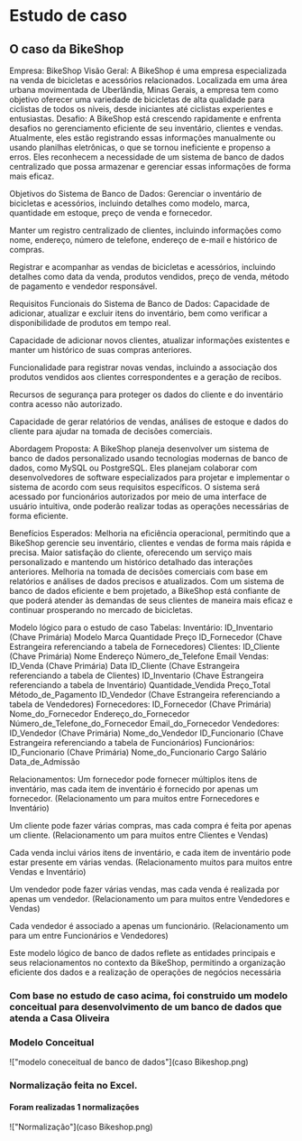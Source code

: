 # Estudo de caso
## O caso da BikeShop

Empresa: BikeShop
Visão Geral:
A BikeShop é uma empresa especializada na venda de bicicletas e acessórios relacionados. 
Localizada em uma área urbana movimentada de Uberlândia, Minas Gerais, a empresa tem 
como objetivo oferecer uma variedade de bicicletas de alta qualidade para ciclistas de todos os 
níveis, desde iniciantes até ciclistas experientes e entusiastas.
Desafio:
A BikeShop está crescendo rapidamente e enfrenta desafios no gerenciamento eficiente de seu 
inventário, clientes e vendas. Atualmente, eles estão registrando essas informações 
manualmente ou usando planilhas eletrônicas, o que se tornou ineficiente e propenso a erros. 
Eles reconhecem a necessidade de um sistema de banco de dados centralizado que possa 
armazenar e gerenciar essas informações de forma mais eficaz.

Objetivos do Sistema de Banco de Dados:
Gerenciar o inventário de bicicletas e acessórios, incluindo detalhes como modelo, marca, 
quantidade em estoque, preço de venda e fornecedor.

Manter um registro centralizado de clientes, incluindo informações como nome, endereço, 
número de telefone, endereço de e-mail e histórico de compras.

Registrar e acompanhar as vendas de bicicletas e acessórios, incluindo detalhes como data da 
venda, produtos vendidos, preço de venda, método de pagamento e vendedor responsável.

Requisitos Funcionais do Sistema de Banco de Dados:
Capacidade de adicionar, atualizar e excluir itens do inventário, bem como verificar a 
disponibilidade de produtos em tempo real.

Capacidade de adicionar novos clientes, atualizar informações existentes e manter um histórico 
de suas compras anteriores.

Funcionalidade para registrar novas vendas, incluindo a associação dos produtos vendidos aos 
clientes correspondentes e a geração de recibos.

Recursos de segurança para proteger os dados do cliente e do inventário contra acesso não 
autorizado.

Capacidade de gerar relatórios de vendas, análises de estoque e dados do cliente para ajudar 
na tomada de decisões comerciais.

Abordagem Proposta:
A BikeShop planeja desenvolver um sistema de banco de dados personalizado usando 
tecnologias modernas de banco de dados, como MySQL ou PostgreSQL. Eles planejam 
colaborar com desenvolvedores de software especializados para projetar e implementar o 
sistema de acordo com seus requisitos específicos. O sistema será acessado por funcionários 
autorizados por meio de uma interface de usuário intuitiva, onde poderão realizar todas as 
operações necessárias de forma eficiente.

Benefícios Esperados:
Melhoria na eficiência operacional, permitindo que a BikeShop gerencie seu inventário, clientes 
e vendas de forma mais rápida e precisa.
Maior satisfação do cliente, oferecendo um serviço mais personalizado e mantendo um 
histórico detalhado das interações anteriores.
Melhoria na tomada de decisões comerciais com base em relatórios e análises de dados 
precisos e atualizados.
Com um sistema de banco de dados eficiente e bem projetado, a BikeShop está confiante de 
que poderá atender às demandas de seus clientes de maneira mais eficaz e continuar 
prosperando no mercado de bicicletas.

Modelo lógico para o estudo de caso
Tabelas:
Inventário:
ID_Inventario (Chave Primária)
Modelo
Marca
Quantidade
Preço
ID_Fornecedor (Chave Estrangeira referenciando a tabela de Fornecedores)
Clientes:
ID_Cliente (Chave Primária)
Nome
Endereço
Número_de_Telefone
Email
Vendas:
ID_Venda (Chave Primária)
Data
ID_Cliente (Chave Estrangeira referenciando a tabela de Clientes)
ID_Inventario (Chave Estrangeira referenciando a tabela de Inventário)
Quantidade_Vendida
Preço_Total
Método_de_Pagamento
ID_Vendedor (Chave Estrangeira referenciando a tabela de Vendedores)
Fornecedores:
ID_Fornecedor (Chave Primária)
Nome_do_Fornecedor
Endereço_do_Fornecedor
Número_de_Telefone_do_Fornecedor
Email_do_Fornecedor
Vendedores:
ID_Vendedor (Chave Primária)
Nome_do_Vendedor
ID_Funcionario (Chave Estrangeira referenciando a tabela de Funcionários)
Funcionários:
ID_Funcionario (Chave Primária)
Nome_do_Funcionario
Cargo
Salário
Data_de_Admissão


Relacionamentos:
Um fornecedor pode fornecer múltiplos itens de inventário, mas cada item de inventário é 
fornecido por apenas um fornecedor. (Relacionamento um para muitos entre Fornecedores e 
Inventário)

Um cliente pode fazer várias compras, mas cada compra é feita por apenas um cliente. 
(Relacionamento um para muitos entre Clientes e Vendas)

Cada venda inclui vários itens de inventário, e cada item de inventário pode estar presente em 
várias vendas. (Relacionamento muitos para muitos entre Vendas e Inventário)

Um vendedor pode fazer várias vendas, mas cada venda é realizada por apenas um vendedor. 
(Relacionamento um para muitos entre Vendedores e Vendas)

Cada vendedor é associado a apenas um funcionário. (Relacionamento um para um entre 
Funcionários e Vendedores)

Este modelo lógico de banco de dados reflete as entidades principais e seus relacionamentos 
no contexto da BikeShop, permitindo a organização eficiente dos dados e a realização de 
operações de negócios necessária


 ### Com base no estudo de caso acima, foi construido um modelo conceitual para desenvolvimento de um banco de dados que atenda a Casa Oliveira

 ### Modelo Conceitual

 !["modelo coneceitual de banco de dados"](caso Bikeshop.png)


### Normalização feita no Excel. 
#### Foram realizadas 1 normalizações
!["Normalização"](caso Bikeshop.png)
